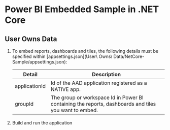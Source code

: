 # Power BI Embedded Sample in .NET Core

## User Owns Data

1. To embed reports, dashboards and tiles, the following details must be specified within [appsettings.json](User\ Owns\ Data/NetCore-Sample/appsettings.json):

    | Detail        | Description                                                                                           |
    |---------------|-------------------------------------------------------------------------------------------------------|
    | applicationId | Id of the AAD application registered as a NATIVE app.                                                 |
    | groupId   | The group or workspace Id in Power BI containing the reports, dashboards and tiles you want to embed. |

2. Build and run the application